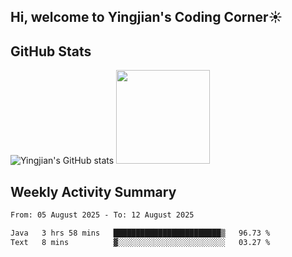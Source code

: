 ## Hi, welcome to Yingjian's Coding Corner☀️

## GitHub Stats
![Yingjian's GitHub stats](https://github-readme-stats.vercel.app/api?username=BigBigBai&show_icons=true&hide=stars,issues&hide_border=true&theme=merko&bg_color=00000000)
<img height="150em" src="https://github-readme-stats.vercel.app/api/top-langs/?username=BigBigBai&layout=compact&hide_border=true&theme=merko&bg_color=00000000"/>

## Weekly Activity Summary

<!--START_SECTION:waka-->

```txt
From: 05 August 2025 - To: 12 August 2025

Java   3 hrs 58 mins   ████████████████████████▒   96.73 %
Text   8 mins          ▓░░░░░░░░░░░░░░░░░░░░░░░░   03.27 %
```

<!--END_SECTION:waka-->


